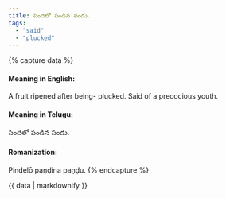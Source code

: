 ```yaml
---
title: పిందెలో పండిన పండు.
tags:
  - "said"
  - "plucked"
---
```


{% capture data %}
#### Meaning in English:
A fruit ripened after being- plucked.
Said of a precocious youth.

#### Meaning in Telugu:
పిందెలో పండిన పండు.

#### Romanization:
Pindelō paṇḍina paṇḍu.
{% endcapture %}

{{ data | markdownify }}

